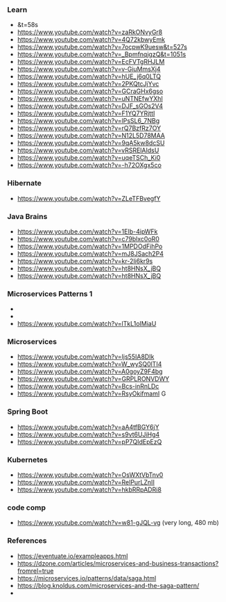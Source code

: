 ### Learn  
- &t=58s
- https://www.youtube.com/watch?v=zaRkONvyGr8
- https://www.youtube.com/watch?v=4Q72kbwyEmk
- https://www.youtube.com/watch?v=7ocpwK9uesw&t=527s
- https://www.youtube.com/watch?v=_BpmfnqjgzQ&t=1051s
- https://www.youtube.com/watch?v=EcFVTgRHJLM
- https://www.youtube.com/watch?v=v-GiuMmsXj4
- https://www.youtube.com/watch?v=hUE_j6q0LTQ
- https://www.youtube.com/watch?v=2PKQtcJjYvc
- https://www.youtube.com/watch?v=GCraGHx6gso
- https://www.youtube.com/watch?v=uNTNEfwYXhI
- https://www.youtube.com/watch?v=DJF_sGOs2V4
- https://www.youtube.com/watch?v=F1YQ7YRjttI
- https://www.youtube.com/watch?v=lPsSL6_7NBg
- https://www.youtube.com/watch?v=rQ7BzfRz7OY
- https://www.youtube.com/watch?v=N12L5D78MAA
- https://www.youtube.com/watch?v=9qA5kw8dcSU
- https://www.youtube.com/watch?v=vRSRElAIdsU
- https://www.youtube.com/watch?v=uqeTSCh_Ki0
- https://www.youtube.com/watch?v=-h72OXgx5co
### Hibernate 
- https://www.youtube.com/watch?v=ZLeTFBvegfY
### Java Brains
- https://www.youtube.com/watch?v=1EIb-4ipWFk
- https://www.youtube.com/watch?v=c79blxc0oR0
- https://www.youtube.com/watch?v=1MPDOdFihPo
- https://www.youtube.com/watch?v=mJ8JSach2P4
- https://www.youtube.com/watch?v=kr-2li6kr9s
- https://www.youtube.com/watch?v=ht8HNsX_jBQ
- https://www.youtube.com/watch?v=ht8HNsX_jBQ
### Microservices Patterns 1
- 
- 
- https://www.youtube.com/watch?v=lTkL1oIMiaU
### Microservices 
- https://www.youtube.com/watch?v=Ijs55IA8DIk
- https://www.youtube.com/watch?v=W_wySQ0lTI4
- https://www.youtube.com/watch?v=A0goyZ9F4bg
- https://www.youtube.com/watch?v=GRPLRONVDWY
- https://www.youtube.com/watch?v=Bcs-inRnLDc
- https://www.youtube.com/watch?v=RsyOkifmamI G 
### Spring Boot 
- https://www.youtube.com/watch?v=aA4tfBGY6jY
- https://www.youtube.com/watch?v=s9vt6UJiHg4
- https://www.youtube.com/watch?v=pP7QIdEpEzQ
### Kubernetes 
- https://www.youtube.com/watch?v=OsWXtVbTnv0
- https://www.youtube.com/watch?v=RelPurLZnII
- https://www.youtube.com/watch?v=hkbRRpADRi8
### code comp
- https://www.youtube.com/watch?v=w81-gJQL-vg (very long, 480 mb) 

### References 
- https://eventuate.io/exampleapps.html
- https://dzone.com/articles/microservices-and-business-transactions?fromrel=true
- https://microservices.io/patterns/data/saga.html
- https://blog.knoldus.com/microservices-and-the-saga-pattern/
- 	